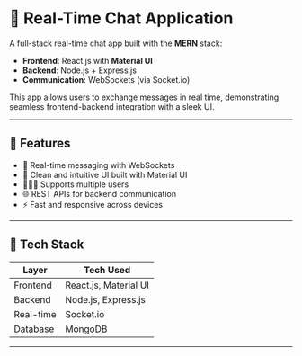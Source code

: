 # 💬 Real-Time Chat Application

A full-stack real-time chat app built with the **MERN** stack:

- **Frontend**: React.js with **Material UI**  
- **Backend**: Node.js + Express.js  
- **Communication**: WebSockets (via Socket.io)  

This app allows users to exchange messages in real time, demonstrating seamless frontend-backend integration with a sleek UI.

---

## 🚀 Features

- 🔁 Real-time messaging with WebSockets  
- 💬 Clean and intuitive UI built with Material UI  
- 🧑‍🤝‍🧑 Supports multiple users  
- 🌐 REST APIs for backend communication  
- ⚡ Fast and responsive across devices  

---

## 🧱 Tech Stack

| Layer     | Tech Used               |
|-----------|--------------------------|
| Frontend  | React.js, Material UI    |
| Backend   | Node.js, Express.js      |
| Real-time | Socket.io                |
| Database  | MongoDB                  |

---
